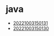 # java
- [20221003150131](/zet/20221003150131/README.md)
- [20221003150130](/zet/20221003150130/README.md)

